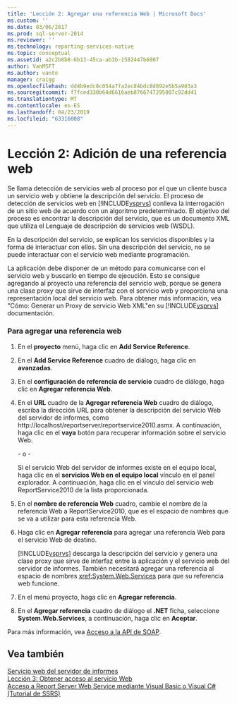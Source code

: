 ```yaml
---
title: 'Lección 2: Agregar una referencia Web | Microsoft Docs'
ms.custom: ''
ms.date: 03/06/2017
ms.prod: sql-server-2014
ms.reviewer: ''
ms.technology: reporting-services-native
ms.topic: conceptual
ms.assetid: a2c2b8b8-6b13-45ca-ab3b-1582447b6807
author: VanMSFT
ms.author: vanto
manager: craigg
ms.openlocfilehash: dd4b9edc8c054a7fa2ec84bdc8d892e5b5a903a3
ms.sourcegitcommit: f7fced330b64d6616aeb8766747295807c92dd41
ms.translationtype: MT
ms.contentlocale: es-ES
ms.lasthandoff: 04/23/2019
ms.locfileid: "63316008"
---
```

# <a name="lesson-2-adding-a-web-reference"></a>Lección 2: Adición de una referencia web
  Se llama detección de servicios web al proceso por el que un cliente busca un servicio web y obtiene la descripción del servicio. El proceso de detección de servicios web en [!INCLUDE[vsprvs](../includes/vsprvs-md.md)] conlleva la interrogación de un sitio web de acuerdo con un algoritmo predeterminado. El objetivo del proceso es encontrar la descripción del servicio, que es un documento XML que utiliza el Lenguaje de descripción de servicios web (WSDL).  
  
 En la descripción del servicio, se explican los servicios disponibles y la forma de interactuar con ellos. Sin una descripción del servicio, no se puede interactuar con el servicio web mediante programación.  
  
 La aplicación debe disponer de un método para comunicarse con el servicio web y buscarlo en tiempo de ejecución. Esto se consigue agregando al proyecto una referencia del servicio web, porque se genera una clase proxy que sirve de interfaz con el servicio web y proporciona una representación local del servicio web. Para obtener más información, vea "Cómo: Generar un Proxy de servicio Web XML"en su [!INCLUDE[vsprvs](../includes/vsprvs-md.md)] documentación.  
  
### <a name="to-add-a-web-reference"></a>Para agregar una referencia web  
  
1.  En el **proyecto** menú, haga clic en **Add Service Reference**.  
  
2.  En el **Add Service Reference** cuadro de diálogo, haga clic en **avanzadas**.  
  
3.  En el **configuración de referencia de servicio** cuadro de diálogo, haga clic en **Agregar referencia Web**.  
  
4.  En el **URL** cuadro de la **Agregar referencia Web** cuadro de diálogo, escriba la dirección URL para obtener la descripción del servicio Web del servidor de informes, como http://localhost/reportserver/reportservice2010.asmx. A continuación, haga clic en el **vaya** botón para recuperar información sobre el servicio Web.  
  
     \- o -  
  
     Si el servicio Web del servidor de informes existe en el equipo local, haga clic en el **servicios Web en el equipo local** vínculo en el panel explorador. A continuación, haga clic en el vínculo del servicio web ReportService2010 de la lista proporcionada.  
  
5.  En el **nombre de referencia Web** cuadro, cambie el nombre de la referencia Web a ReportService2010, que es el espacio de nombres que se va a utilizar para esta referencia Web.  
  
6.  Haga clic en **Agregar referencia** para agregar una referencia Web para el servicio Web de destino.  
  
     [!INCLUDE[vsprvs](../includes/vsprvs-md.md)] descarga la descripción del servicio y genera una clase proxy que sirve de interfaz entre la aplicación y el servicio web del servidor de informes. También necesitará agregar una referencia al espacio de nombres <xref:System.Web.Services> para que su referencia web funcione.  
  
7.  En el menú proyecto, haga clic en **Agregar referencia**.  
  
8.  En el **Agregar referencia** cuadro de diálogo el **.NET** ficha, seleccione **System.Web.Services**, a continuación, haga clic en **Aceptar**.  
  
 Para más información, vea [Acceso a la API de SOAP](../reporting-services/report-server-web-service/accessing-the-soap-api.md).  
  
## <a name="see-also"></a>Vea también  
 [Servicio web del servidor de informes](../reporting-services/report-server-web-service/report-server-web-service.md)   
 [Lección 3: Obtener acceso al servicio Web](../../2014/tutorials/lesson-3-accessing-the-web-service.md)   
 [Acceso a Report Server Web Service mediante Visual Basic o Visual C&#35; &#40;Tutorial de SSRS&#41;](../../2014/tutorials/access-report-server-web-service-vb-vcsharp-ssrs-tutorial.md)  
  
  

